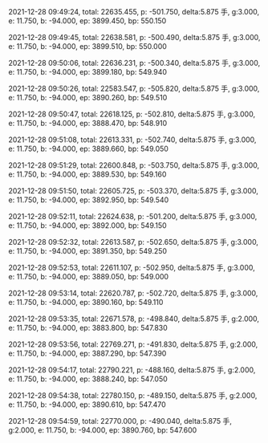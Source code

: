 2021-12-28 09:49:24, total: 22635.455, p: -501.750, delta:5.875 手, g:3.000, e: 11.750, b: -94.000, ep: 3899.450, bp: 550.150

2021-12-28 09:49:45, total: 22638.581, p: -500.490, delta:5.875 手, g:3.000, e: 11.750, b: -94.000, ep: 3899.510, bp: 550.000

2021-12-28 09:50:06, total: 22636.231, p: -500.340, delta:5.875 手, g:3.000, e: 11.750, b: -94.000, ep: 3899.180, bp: 549.940

2021-12-28 09:50:26, total: 22583.547, p: -505.820, delta:5.875 手, g:3.000, e: 11.750, b: -94.000, ep: 3890.260, bp: 549.510

2021-12-28 09:50:47, total: 22618.125, p: -502.810, delta:5.875 手, g:3.000, e: 11.750, b: -94.000, ep: 3888.470, bp: 548.910

2021-12-28 09:51:08, total: 22613.331, p: -502.740, delta:5.875 手, g:3.000, e: 11.750, b: -94.000, ep: 3889.660, bp: 549.050

2021-12-28 09:51:29, total: 22600.848, p: -503.750, delta:5.875 手, g:3.000, e: 11.750, b: -94.000, ep: 3889.530, bp: 549.160

2021-12-28 09:51:50, total: 22605.725, p: -503.370, delta:5.875 手, g:3.000, e: 11.750, b: -94.000, ep: 3892.950, bp: 549.540

2021-12-28 09:52:11, total: 22624.638, p: -501.200, delta:5.875 手, g:3.000, e: 11.750, b: -94.000, ep: 3892.000, bp: 549.150

2021-12-28 09:52:32, total: 22613.587, p: -502.650, delta:5.875 手, g:3.000, e: 11.750, b: -94.000, ep: 3891.350, bp: 549.250

2021-12-28 09:52:53, total: 22611.107, p: -502.950, delta:5.875 手, g:3.000, e: 11.750, b: -94.000, ep: 3889.050, bp: 549.000

2021-12-28 09:53:14, total: 22620.787, p: -502.720, delta:5.875 手, g:3.000, e: 11.750, b: -94.000, ep: 3890.160, bp: 549.110

2021-12-28 09:53:35, total: 22671.578, p: -498.840, delta:5.875 手, g:2.000, e: 11.750, b: -94.000, ep: 3883.800, bp: 547.830

2021-12-28 09:53:56, total: 22769.271, p: -491.830, delta:5.875 手, g:2.000, e: 11.750, b: -94.000, ep: 3887.290, bp: 547.390

2021-12-28 09:54:17, total: 22790.221, p: -488.160, delta:5.875 手, g:2.000, e: 11.750, b: -94.000, ep: 3888.240, bp: 547.050

2021-12-28 09:54:38, total: 22780.150, p: -489.150, delta:5.875 手, g:2.000, e: 11.750, b: -94.000, ep: 3890.610, bp: 547.470

2021-12-28 09:54:59, total: 22770.000, p: -490.040, delta:5.875 手, g:2.000, e: 11.750, b: -94.000, ep: 3890.760, bp: 547.600